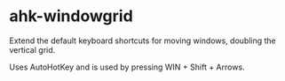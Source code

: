 # ahk-windowgrid
Extend the default keyboard shortcuts for moving windows, doubling the vertical grid.

Uses AutoHotKey and is used by pressing WIN + Shift + Arrows.

